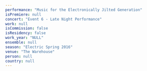 ```yaml
---
performance: "Music for the Electronically Jilted Generation"
isPremiere: null
concert: "Event 6 - Late Night Performance"
work: null
isCommission: false
isResidency: false
work_year: "NULL"
ensemble: null
season: "Electric Spring 2016"
venue: "The Warehouse"
person: null
country: null
---
```


